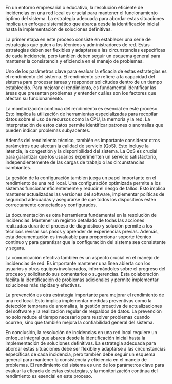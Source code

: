 En un entorno empresarial o educativo, la resolución eficiente de incidencias en una red local es crucial para mantener el funcionamiento óptimo del sistema. La estrategia adecuada para abordar estas situaciones implica un enfoque sistemático que abarca desde la identificación inicial hasta la implementación de soluciones definitivas.

La primer etapa en este proceso consiste en establecer una serie de estrategias que guíen a los técnicos y administradores de red. Estas estrategias deben ser flexibles y adaptarse a las circunstancias específicas de cada incidencia, pero también deben seguir un esquema general para mantener la consistencia y eficiencia en el manejo de problemas.

Uno de los parámetros clave para evaluar la eficacia de estas estrategias es el rendimiento del sistema. El rendimiento se refiere a la capacidad del sistema para procesar tareas y responder solicitudes dentro de un tiempo establecido. Para mejorar el rendimiento, es fundamental identificar las áreas que presentan problemas y entender cuáles son los factores que afectan su funcionamiento.

La monitorización continua del rendimiento es esencial en este proceso. Esto implica la utilización de herramientas especializadas para recopilar datos sobre el uso de recursos como la CPU, la memoria y la red. La interpretación de estos datos permite identificar patrones o anomalías que pueden indicar problemas subyacentes.

Además del rendimiento técnico, también es importante considerar otros parámetros que afectan la calidad de servicio (QoS). Esto incluye la latencia, la congestión y la disponibilidad del sistema. La QoS es crucial para garantizar que los usuarios experimenten un servicio satisfactorio, independientemente de las cargas de trabajo o las circunstancias cambiantes.

La gestión de la configuración también juega un papel importante en el rendimiento de una red local. Una configuración optimizada permite a los sistemas funcionar eficientemente y reducir el riesgo de fallos. Esto implica mantener actualizadas las versiones del software, implementar políticas de seguridad adecuadas y asegurarse de que todos los dispositivos estén correctamente conectados y configurados.

La documentación es otra herramienta fundamental en la resolución de incidencias. Mantener un registro detallado de todas las acciones realizadas durante el proceso de diagnóstico y solución permite a los técnicos revisar sus pasos y aprender de experiencias previas. Además, esta documentación es invaluable para proporcionar soporte técnico continuo y para garantizar que la configuración del sistema sea consistente y segura.

La comunicación efectiva también es un aspecto crucial en el manejo de incidencias de red. Es importante mantener una línea abierta con los usuarios y otros equipos involucrados, informándoles sobre el progreso del proceso y solicitando sus comentarios o sugerencias. Esta colaboración facilita la identificación de problemas adicionales y permite implementar soluciones más rápidas y efectivas.

La prevención es otra estrategia importante para mejorar el rendimiento de una red local. Esto implica implementar medidas preventivas como la detección temprana de anomalías, la gestión proactiva de actualizaciones del software y la realización regular de respaldos de datos. La prevención no solo reduce el tiempo necesario para resolver problemas cuando ocurren, sino que también mejora la confiabilidad general del sistema.

En conclusión, la resolución de incidencias en una red local requiere un enfoque integral que abarca desde la identificación inicial hasta la implementación de soluciones definitivas. La estrategia adecuada para abordar estas situaciones debe ser flexible y adaptarse a las circunstancias específicas de cada incidencia, pero también debe seguir un esquema general para mantener la consistencia y eficiencia en el manejo de problemas. El rendimiento del sistema es uno de los parámetros clave para evaluar la eficacia de estas estrategias, y la monitorización continua del rendimiento es esencial en este proceso.
